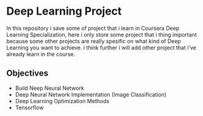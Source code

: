 # Deep Learning Project
In this repository i save some of project that i learn in Coursera Deep Learning Specialization,
here i only store some project that i thing important because some other projects are really spesific on what kind of Deep Learning you want to achieve.
i think further i will add other project that i've already learn in the course.

## Objectives
- Build Neep Neural Network
- Deep Neural Network Implementation (Image Classification)
- Deep Learning Optimization Methods
- Tensorflow
